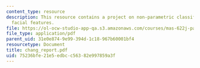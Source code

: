 ```yaml
---
content_type: resource
description: This resource contains a project on non-parametric classification of
  facial features.
file: https://ol-ocw-studio-app-qa.s3.amazonaws.com/courses/mas-622j-pattern-recognition-and-analysis-fall-2006/75236bfe21e5edbcc56382e997859a3f_chang_report.pdf
file_type: application/pdf
parent_uid: 31e0e874-9e99-394d-1c18-967b60001bf4
resourcetype: Document
title: chang_report.pdf
uid: 75236bfe-21e5-edbc-c563-82e997859a3f
---
```

